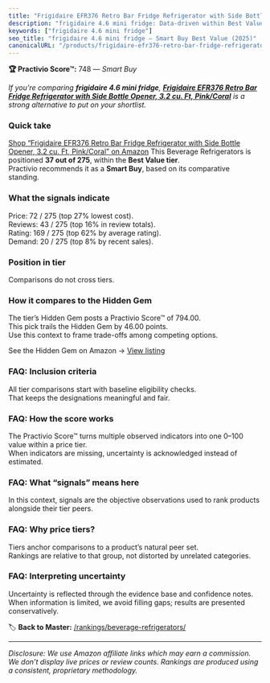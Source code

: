 ```yaml
---
title: "Frigidaire EFR376 Retro Bar Fridge Refrigerator with Side Bottle Opener, 3.2 cu. Ft, Pink/Coral"
description: "frigidaire 4.6 mini fridge: Data-driven within Best Value ranking using the Practivio Score™. Positioned by quality, value, demand, findability, momentum."
keywords: ["frigidaire 4.6 mini fridge"]
seo_title: "frigidaire 4.6 mini fridge — Smart Buy Best Value (2025)"
canonicalURL: "/products/frigidaire-efr376-retro-bar-fridge-refrigerator-with-side-bottle-opener-32-cu-ft-pinkcoral-B084GSR67L/"
---
```


**🏆 Practivio Score™:** 748 — _Smart Buy_


*If you're comparing **frigidaire 4.6 mini fridge**, **[Frigidaire EFR376 Retro Bar Fridge Refrigerator with Side Bottle Opener, 3.2 cu. Ft, Pink/Coral](https://www.amazon.com/dp/B084GSR67L?tag=practivio-20)** is a strong alternative to put on your shortlist.*
### Quick take
[Shop “Frigidaire EFR376 Retro Bar Fridge Refrigerator with Side Bottle Opener, 3.2 cu. Ft, Pink/Coral” on Amazon](https://www.amazon.com/dp/B084GSR67L?tag=practivio-20)
This Beverage Refrigerators is positioned **37 out of 275**, within the **Best Value tier**.  
Practivio recommends it as a **Smart Buy**, based on its comparative standing.

### What the signals indicate
Price: 72 / 275 (top 27% lowest cost).  
Reviews: 43 / 275 (top 16% in review totals).  
Rating: 169 / 275 (top 62% by average rating).  
Demand: 20 / 275 (top 8% by recent sales).

### Position in tier
Comparisons do not cross tiers.

### How it compares to the Hidden Gem
The tier’s Hidden Gem posts a Practivio Score™ of 794.00.  
This pick trails the Hidden Gem by 46.00 points.  
Use this context to frame trade-offs among competing options.  

See the Hidden Gem on Amazon → [View listing](https://www.amazon.com/dp/B00IR8H55A?tag=practivio-20)

### FAQ: Inclusion criteria
All tier comparisons start with baseline eligibility checks.  
That keeps the designations meaningful and fair.

### FAQ: How the score works
The Practivio Score™ turns multiple observed indicators into one 0–100 value within a price tier.  
When indicators are missing, uncertainty is acknowledged instead of estimated.

### FAQ: What “signals” means here
In this context, signals are the objective observations used to rank products alongside their tier peers.

### FAQ: Why price tiers?
Tiers anchor comparisons to a product’s natural peer set.  
Rankings are relative to that group, not distorted by unrelated categories.

### FAQ: Interpreting uncertainty
Uncertainty is reflected through the evidence base and confidence notes.  
When information is limited, we avoid filling gaps; results are presented conservatively.


🏷️ **Back to Master:** [/rankings/beverage-refrigerators/](/rankings/beverage-refrigerators/)

---
_Disclosure: We use Amazon affiliate links which may earn a commission. We don’t display live prices or review counts. Rankings are produced using a consistent, proprietary methodology._
